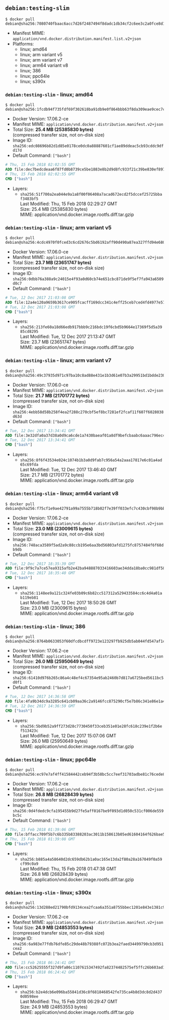 ## `debian:testing-slim`

```console
$ docker pull debian@sha256:7080740fbaac6acc7d26f2487494f8dadc1db34cf2c6ee3c2a0fce8d1322ec0b
```

-	Manifest MIME: `application/vnd.docker.distribution.manifest.list.v2+json`
-	Platforms:
	-	linux; amd64
	-	linux; arm variant v5
	-	linux; arm variant v7
	-	linux; arm64 variant v8
	-	linux; 386
	-	linux; ppc64le
	-	linux; s390x

### `debian:testing-slim` - linux; amd64

```console
$ docker pull debian@sha256:1fcdb94f735fdf69f302618ba91db9e0f864bbb63f8da309eae9cec7ca190072
```

-	Docker Version: 17.06.2-ce
-	Manifest MIME: `application/vnd.docker.distribution.manifest.v2+json`
-	Total Size: **25.4 MB (25385830 bytes)**  
	(compressed transfer size, not on-disk size)
-	Image ID: `sha256:edc08696b82d1d85e0178ce0dc0a88887601cf1ae89ddeac5cb93cddc9dfd17d`
-	Default Command: `["bash"]`

```dockerfile
# Thu, 15 Feb 2018 02:02:55 GMT
ADD file:dec7bedcdeaa6f87fd0b8739ce5be1883e8b2d9d8fc933f21c39be830ef8970b in / 
# Thu, 15 Feb 2018 02:02:55 GMT
CMD ["bash"]
```

-	Layers:
	-	`sha256:51f700a2ea044e9a1a8f00f06408a7acad672ecd2f5dccef25725bbaf3483bf5`  
		Last Modified: Thu, 15 Feb 2018 02:29:27 GMT  
		Size: 25.4 MB (25385830 bytes)  
		MIME: application/vnd.docker.image.rootfs.diff.tar.gzip

### `debian:testing-slim` - linux; arm variant v5

```console
$ docker pull debian@sha256:4cdc4970f0fced3c6cd2676c5bd6192aff90d490a87ea327ffd94e680a841c42
```

-	Docker Version: 17.06.0-ce
-	Manifest MIME: `application/vnd.docker.distribution.manifest.v2+json`
-	Total Size: **23.7 MB (23651747 bytes)**  
	(compressed transfer size, not on-disk size)
-	Image ID: `sha256:0dbb76a388a9c24015e4f93a0d60cb74e651cbc871de9f5ef7fa943a6509d0c7`
-	Default Command: `["bash"]`

```dockerfile
# Tue, 12 Dec 2017 21:03:08 GMT
ADD file:12a4e120a9659b3617ce905fcacff169dcc341c4eff25ceb7ced4fd4977e578f in / 
# Tue, 12 Dec 2017 21:03:08 GMT
CMD ["bash"]
```

-	Layers:
	-	`sha256:213fe60a18d66edb917bbb9c216bdc19f6cbd5b9664e17369f5d5a3985cd8295`  
		Last Modified: Tue, 12 Dec 2017 21:13:47 GMT  
		Size: 23.7 MB (23651747 bytes)  
		MIME: application/vnd.docker.image.rootfs.diff.tar.gzip

### `debian:testing-slim` - linux; arm variant v7

```console
$ docker pull debian@sha256:49c37935d971c97ba10c8ad88e431e1b3d61e07b3a29951bd1bdde230cac58a2
```

-	Docker Version: 17.06.0-ce
-	Manifest MIME: `application/vnd.docker.distribution.manifest.v2+json`
-	Total Size: **21.7 MB (21701772 bytes)**  
	(compressed transfer size, not on-disk size)
-	Image ID: `sha256:4ebb58d58b258f4ea2f288c270cbf5ef8bc7281ef2fcaf11f607f6028038d63d`
-	Default Command: `["bash"]`

```dockerfile
# Tue, 12 Dec 2017 13:34:41 GMT
ADD file:3e32dfa0a37d38a0d9ca6cde1a7430baeaf01a8df9befcbaabc6aaac796ec4d3 in / 
# Tue, 12 Dec 2017 13:34:41 GMT
CMD ["bash"]
```

-	Layers:
	-	`sha256:8f6f43534e024c1074b1b3a0d9fab7c956a54a2aaa17817e6c01a4ad65c69fda`  
		Last Modified: Tue, 12 Dec 2017 13:46:40 GMT  
		Size: 21.7 MB (21701772 bytes)  
		MIME: application/vnd.docker.image.rootfs.diff.tar.gzip

### `debian:testing-slim` - linux; arm64 variant v8

```console
$ docker pull debian@sha256:f75cf1e9ae42791a99a7555b718b02f7e39ff033efc7c430cbf98b9bbf7e652b
```

-	Docker Version: 17.06.2-ce
-	Manifest MIME: `application/vnd.docker.distribution.manifest.v2+json`
-	Total Size: **23.0 MB (23009615 bytes)**  
	(compressed transfer size, not on-disk size)
-	Image ID: `sha256:748aca3589f5ad2a9c88ccb195e6aa3bd56803afd1275fc8757484f6f68db9db`
-	Default Command: `["bash"]`

```dockerfile
# Tue, 12 Dec 2017 18:35:39 GMT
ADD file:9f9c7a7ce57ea9315afb2e42ba948887033416603ae34dda18ba0cc981df585b in / 
# Tue, 12 Dec 2017 18:35:40 GMT
CMD ["bash"]
```

-	Layers:
	-	`sha256:1148ee9a121c324fe03b09c6b82cc517312a529433584cc6c4d4a01ab119eb81`  
		Last Modified: Tue, 12 Dec 2017 18:50:26 GMT  
		Size: 23.0 MB (23009615 bytes)  
		MIME: application/vnd.docker.image.rootfs.diff.tar.gzip

### `debian:testing-slim` - linux; 386

```console
$ docker pull debian@sha256:8764b0633053f60dfcdbcdff9723e123297fb925db5ab044fd547af1c8790cf1
```

-	Docker Version: 17.06.2-ce
-	Manifest MIME: `application/vnd.docker.distribution.manifest.v2+json`
-	Total Size: **26.0 MB (25950649 bytes)**  
	(compressed transfer size, not on-disk size)
-	Image ID: `sha256:61410d976b265c86a4c48ef4c67354e95ab2460b7d817a6725bed5611bc5d0f1`
-	Default Command: `["bash"]`

```dockerfile
# Tue, 12 Dec 2017 14:36:58 GMT
ADD file:4fa9b34dc9a3285c641cb09aa36c2a9146fcc875290cf5e7b86c341e86e1a433 in / 
# Tue, 12 Dec 2017 14:36:59 GMT
CMD ["bash"]
```

-	Layers:
	-	`sha256:5bd9b52a9ff273d28c7730450f33ceb351e01e28fc618c239e1f2b6ef513423c`  
		Last Modified: Tue, 12 Dec 2017 15:07:06 GMT  
		Size: 26.0 MB (25950649 bytes)  
		MIME: application/vnd.docker.image.rootfs.diff.tar.gzip

### `debian:testing-slim` - linux; ppc64le

```console
$ docker pull debian@sha256:ec97e7af4ff41584442ceb94f3b58bc5cc7eef31703adbe81c76cede89387b66
```

-	Docker Version: 17.06.2-ce
-	Manifest MIME: `application/vnd.docker.distribution.manifest.v2+json`
-	Total Size: **26.8 MB (26828439 bytes)**  
	(compressed transfer size, not on-disk size)
-	Image ID: `sha256:0d4fdedc9cfa195455b9d27fe5aff0167be9f093d1d050c531cf006de559bc5c`
-	Default Command: `["bash"]`

```dockerfile
# Thu, 15 Feb 2018 01:39:06 GMT
ADD file:bffacc709f5b7c6b335b83388203ac3011b158613b05ed61604164f626bae530 in / 
# Thu, 15 Feb 2018 01:39:08 GMT
CMD ["bash"]
```

-	Layers:
	-	`sha256:b885a4a58640d2dc659db62b1a0ac165e13da2f80a28a167049f0a59cf99c0a9`  
		Last Modified: Thu, 15 Feb 2018 01:47:38 GMT  
		Size: 26.8 MB (26828439 bytes)  
		MIME: application/vnd.docker.image.rootfs.diff.tar.gzip

### `debian:testing-slim` - linux; s390x

```console
$ docker pull debian@sha256:13d288ed21790bfd9134cea2fcaa6a351a8755bbec1201e843e1381c9f1c3209
```

-	Docker Version: 17.06.2-ce
-	Manifest MIME: `application/vnd.docker.distribution.manifest.v2+json`
-	Total Size: **24.9 MB (24853553 bytes)**  
	(compressed transfer size, not on-disk size)
-	Image ID: `sha256:6a983e77fdb76dfe85c29de48b79388fc072b3ea2faed34499790cb3d951cea2`
-	Default Command: `["bash"]`

```dockerfile
# Thu, 15 Feb 2018 06:24:41 GMT
ADD file:cc52625555f327d9fa86c1107615347492fa82374482575ef5ffc26b603ad11a in / 
# Thu, 15 Feb 2018 06:24:42 GMT
CMD ["bash"]
```

-	Layers:
	-	`sha256:b2e4dcb6e096ba55841d36c8f6818468542fe735ca4b8d3dc8d2d4370d0598ee`  
		Last Modified: Thu, 15 Feb 2018 06:29:47 GMT  
		Size: 24.9 MB (24853553 bytes)  
		MIME: application/vnd.docker.image.rootfs.diff.tar.gzip
